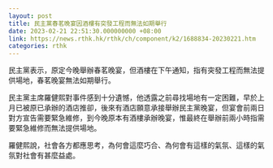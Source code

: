 ```yaml
---
layout: post
title: 民主黨春茗晚宴因酒樓有突發工程而無法如期舉行
date: 2023-02-21 22:51:30.000000000 +08:00
link: https://news.rthk.hk/rthk/ch/component/k2/1688834-20230221.htm
categories: rthk
---
```


民主黨表示，原定今晚舉辦春茗晚宴，但酒樓在下午通知，指有突發工程而無法提供場地，春茗晚宴無法如期舉行。

民主黨主席羅健熙對事件感到十分遺憾，他透露之前尋找場地有一定困難，早於上月已被原已承辦的酒店推卻，後來有酒店願意承接舉辦民主黨晚宴，但宴會前兩日對方宣告需要緊急維修，到今晚原本有酒樓承辦晚宴，惟最終在舉辦前兩小時指需要緊急維修而無法提供場地。

羅健熙說，社會各方都應思考，為何會這麼巧合、為何會有這樣的氣氛、這樣的氣氛對社會有甚麼益處。
